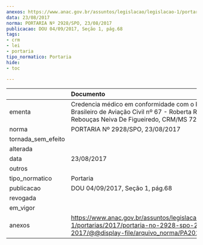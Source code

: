 ```yaml
---
anexos: https://www.anac.gov.br/assuntos/legislacao/legislacao-1/portarias/2017/portaria-no-2928-spo-23-08-2017/@@display-file/arquivo_norma/PA2017-2928.pdf
data: 23/08/2017
norma: PORTARIA Nº 2928/SPO, 23/08/2017
publicacao: DOU 04/09/2017, Seção 1, pág.68
tags:
- crm
- lei
- portaria
tipo_normatico: Portaria
hide: 
- toc 
 
---
```


|                    | Documento                                                                                                                                                   |
|:-------------------|:------------------------------------------------------------------------------------------------------------------------------------------------------------|
| ementa             | Credencia médico em conformidade com o Regulamento Brasileiro de Aviação Civil nº 67 - Roberta Rodrigues Rebouças Neiva De Figueiredo, CRM/MS 7220, MC 158. |
| norma              | PORTARIA Nº 2928/SPO, 23/08/2017                                                                                                                            |
| tornada_sem_efeito |                                                                                                                                                             |
| alterada           |                                                                                                                                                             |
| data               | 23/08/2017                                                                                                                                                  |
| outros             |                                                                                                                                                             |
| tipo_normatico     | Portaria                                                                                                                                                    |
| publicacao         | DOU 04/09/2017, Seção 1, pág.68                                                                                                                             |
| revogada           |                                                                                                                                                             |
| em_vigor           |                                                                                                                                                             |
| anexos             | https://www.anac.gov.br/assuntos/legislacao/legislacao-1/portarias/2017/portaria-no-2928-spo-23-08-2017/@@display-file/arquivo_norma/PA2017-2928.pdf        |